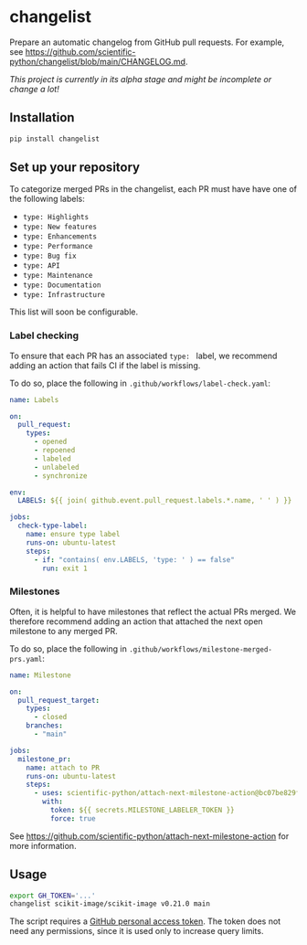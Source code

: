 # changelist

Prepare an automatic changelog from GitHub pull requests. For example, see
https://github.com/scientific-python/changelist/blob/main/CHANGELOG.md.

_This project is currently in its alpha stage and might be incomplete or change a lot!_

## Installation

```sh
pip install changelist
```

## Set up your repository

To categorize merged PRs in the changelist, each PR
must have have one of the following labels:

- `type: Highlights`
- `type: New features`
- `type: Enhancements`
- `type: Performance`
- `type: Bug fix`
- `type: API`
- `type: Maintenance`
- `type: Documentation`
- `type: Infrastructure`

This list will soon be configurable.

### Label checking

To ensure that each PR has an associated `type: ` label,
we recommend adding an action that fails CI if the label is missing.

To do so, place the following in `.github/workflows/label-check.yaml`:

```yaml
name: Labels

on:
  pull_request:
    types:
      - opened
      - repoened
      - labeled
      - unlabeled
      - synchronize

env:
  LABELS: ${{ join( github.event.pull_request.labels.*.name, ' ' ) }}

jobs:
  check-type-label:
    name: ensure type label
    runs-on: ubuntu-latest
    steps:
      - if: "contains( env.LABELS, 'type: ' ) == false"
        run: exit 1
```

### Milestones

Often, it is helpful to have milestones that reflect the actual PRs
merged. We therefore recommend adding an action that attached the
next open milestone to any merged PR.

To do so, place the following in `.github/workflows/milestone-merged-prs.yaml`:

```yaml
name: Milestone

on:
  pull_request_target:
    types:
      - closed
    branches:
      - "main"

jobs:
  milestone_pr:
    name: attach to PR
    runs-on: ubuntu-latest
    steps:
      - uses: scientific-python/attach-next-milestone-action@bc07be829f693829263e57d5e8489f4e57d3d420
        with:
          token: ${{ secrets.MILESTONE_LABELER_TOKEN }}
          force: true
```

See https://github.com/scientific-python/attach-next-milestone-action for more information.

## Usage

```sh
export GH_TOKEN='...'
changelist scikit-image/scikit-image v0.21.0 main
```

The script requires a [GitHub personal access
token](https://docs.github.com/en/authentication/keeping-your-account-and-data-secure/managing-your-personal-access-tokens).
The token does not need any permissions, since it is used only to
increase query limits.
